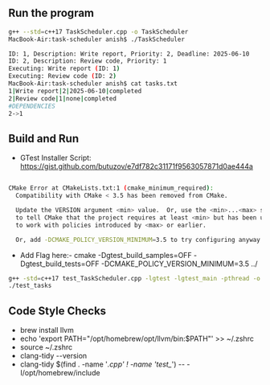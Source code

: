## Run the program 

```bash
g++ --std=c++17 TaskScheduler.cpp -o TaskScheduler
MacBook-Air:task-scheduler anish$ ./TaskScheduler
```

```bash
ID: 1, Description: Write report, Priority: 2, Deadline: 2025-06-10
ID: 2, Description: Review code, Priority: 1
Executing: Write report (ID: 1)
Executing: Review code (ID: 2)
MacBook-Air:task-scheduler anish$ cat tasks.txt 
1|Write report|2|2025-06-10|completed
2|Review code|1|none|completed
#DEPENDENCIES
2->1
```

## Build and Run

- GTest Installer Script: https://gist.github.com/butuzov/e7df782c31171f9563057871d0ae444a

```bash

CMake Error at CMakeLists.txt:1 (cmake_minimum_required):
  Compatibility with CMake < 3.5 has been removed from CMake.

  Update the VERSION argument <min> value.  Or, use the <min>...<max> syntax
  to tell CMake that the project requires at least <min> but has been updated
  to work with policies introduced by <max> or earlier.

  Or, add -DCMAKE_POLICY_VERSION_MINIMUM=3.5 to try configuring anyway.
```

- Add Flag here:- cmake -Dgtest_build_samples=OFF -Dgtest_build_tests=OFF -DCMAKE_POLICY_VERSION_MINIMUM=3.5 ../


```bash
g++ -std=c++17 test_TaskScheduler.cpp -lgtest -lgtest_main -pthread -o test_tasks
./test_tasks
```

## Code Style Checks

- brew install llvm
- echo 'export PATH="/opt/homebrew/opt/llvm/bin:$PATH"' >> ~/.zshrc
- source ~/.zshrc
- clang-tidy --version
- clang-tidy $(find . -name '*.cpp' ! -name 'test_*') -- -I/opt/homebrew/include
